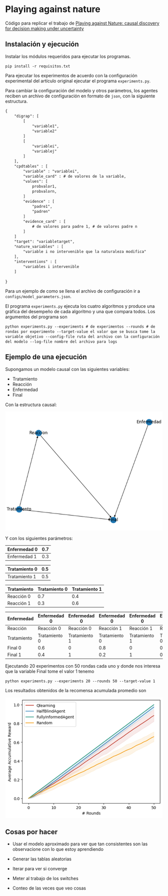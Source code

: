 
# Playing against nature

  

Código para replicar el trabajo de [Playing against Nature: causal discovery for decision making under uncertainty](https://arxiv.org/pdf/1807.01268.pdf  "Playing against nature")

 
## Instalación y ejecución

Instalar los módulos requeridos para ejecutar los programas.

    pip install -r requisitos.txt
 
 Para ejecutar los experimentos de acuerdo con la configuración experimental del artículo original ejecutar el programa `experiments.py`.

Para cambiar la configuración del modelo y otros parámetros,  los agentes reciben un archivo de configuración
en formato de `json`, con la siguiente estructura.


    {
	    "digrap": [
		    [
			    "variable1",
			    "variable2"
		    ]
		    [
			    "variablei",
			    "variablej"
		    ]
	    ],
	    "cpdtables" : [
		    "variable" : "variablei",
		    "variable_card" : # de valores de la variable,
		    "values": [
			    probvalor1,
			    probvalorn,
		    ]
		    "evidence" : [
			    "padre1",
			    "padren"
		    ]
		    "evidence_card" : [
			    # de valores para padre 1, # de valores padre n
		    ]
	    ]
	    "target": "variabletarget",
	    "nature_variables" : [
		    "variable i no intervenible que la naturaleza modifica"
	    ],
	    "interventions" : [
		    "variables i intervenible
	    ]
	    
    }

Para un ejemplo de como se llena el archivo de configuración ir a `configs/model_parameters.json`.

El programa `experiments.py` ejecuta los cuatro algoritmos y produce una gráfica del desempeño de cada algoritmo y una que compara todos. Los argumentos del programa son

    python experiments.py --experiments # de experimentos --rounds # de rondas por experimento --target-value el valor que se busca tome la variable objetivo --config-file ruta del archivo con la configuración del modelo --log-file nombre del archivo para logs

## Ejemplo de una ejecución

Supongamos un modelo causal con las siguientes variables:

* Tratamiento
* Reacción
* Enfermedad
* Final

Con la estructura causal:

![Causal Structure](./figures/dag.png)

Y con los siguientes parámetros:

| Enfermedad 0 | 0.7 |
|--------------|-----|
| Enfermedad 1 | 0.3 |


| Tratamiento 0 | 0.5 |
|---------------|-----|
| Tratamiento 1 | 0.5 |


| Tratamiento | Tratamiento 0 | Tratamiento 1 |
|-------------|---------------|---------------|
| Reacción 0  | 0.7           | 0.4           |
| Reacción 1  | 0.3           | 0.6           |


| Enfermedad  | Enfermedad 0  | Enfermedad 0  | Enfermedad 0  | Enfermedad 0  | Enfermedad 1  | Enfermedad 1  | Enfermedad 1  | Enfermedad 1  |
|-------------|---------------|---------------|---------------|---------------|---------------|---------------|---------------|---------------|
| Reacción    | Reacción 0    | Reacción 0    | Reacción 1    | Reacción 1    | Reacción 0    | Reacción 0    | Reacción 1    | Reacción 1    |
| Tratamiento | Tratamiento 0 | Tratamiento 1 | Tratamiento 0 | Tratamiento 1 | Tratamiento 0 | Tratamiento 1 | Tratamiento 0 | Tratamiento 1 |
| Final 0     | 0.6           | 0             | 0.8           | 0             | 0.4           | 0             | 0.9           | 0             |
| Final 1     | 0.4           | 1             | 0.2           | 1             | 0.6           | 1             | 0.1           | 1             |

Ejecutando 20 experimentos con 50 rondas cada uno y donde nos interesa que la variable Final tome el valor 1 tenemo 

    python experiments.py --experiments 20 --rounds 50 --target-value 1

Los resultados obtenidos de la recomensa acumulada promedio son

![Reward comparison](./figures/comparison_20experiments_50rounds.png)


## Cosas por hacer

+ Usar el modelo aproximado para ver que tan consistentes
son las observacione con lo que estoy aprendiendo

+ Generar las tablas aleatorias
+ Iterar para ver si converge
+ Meter al trabajo de los switches
+ Conteo de las veces que veo cosas